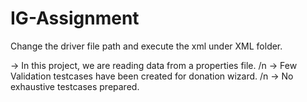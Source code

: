 # IG-Assignment

Change the driver file path and execute the xml under XML folder.

-> In this project, we are reading data from a properties file. /n
-> Few Validation testcases have been created for donation wizard. /n
-> No exhaustive testcases prepared.
